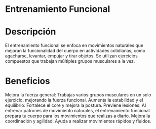 # Entrenamiento Funcional

# Descripción
El entrenamiento funcional se enfoca en movimientos naturales que mejoran la funcionalidad del cuerpo en actividades cotidianas, como agacharse, levantar, empujar y tirar objetos. Se utilizan ejercicios compuestos que trabajan múltiples grupos musculares a la vez.

# Beneficios
Mejora la fuerza general: Trabajas varios grupos musculares en un solo ejercicio, mejorando la fuerza funcional.
Aumenta la estabilidad y el equilibrio: Fortalece el core y mejora la postura.
Previene lesiones: Al entrenar patrones de movimiento naturales, el entrenamiento funcional prepara tu cuerpo para los movimientos que realizas a diario.
Mejora la coordinación y agilidad: Ayuda a realizar movimientos rápidos y fluidos.



